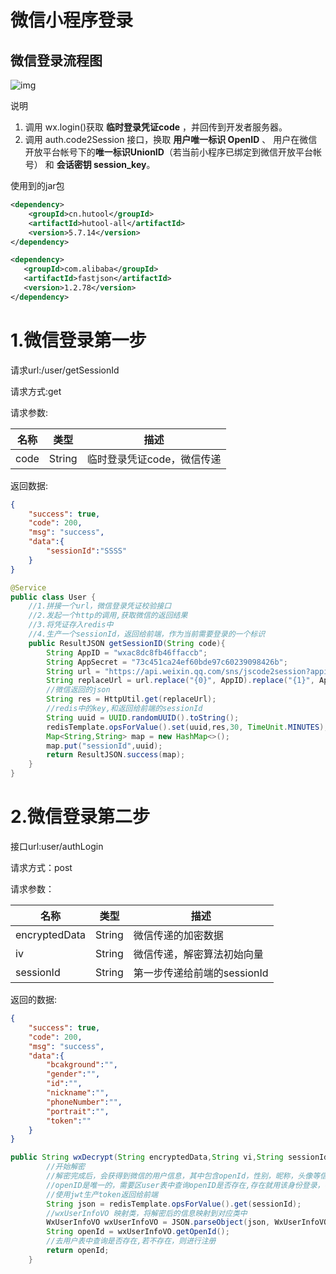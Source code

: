 # 微信小程序登录

## 微信登录流程图

![img](https://res.wx.qq.com/wxdoc/dist/assets/img/api-login.2fcc9f35.jpg)

说明

1. 调用 wx.login()获取 **临时登录凭证code** ，并回传到开发者服务器。
2. 调用 auth.code2Session 接口，换取 **用户唯一标识 OpenID** 、 用户在微信开放平台帐号下的**唯一标识UnionID**（若当前小程序已绑定到微信开放平台帐号） 和 **会话密钥 session_key**。

使用到的jar包

```xml
<dependency>
	<groupId>cn.hutool</groupId>
    <artifactId>hutool-all</artifactId>
    <version>5.7.14</version>
</dependency>

<dependency>
   <groupId>com.alibaba</groupId>
   <artifactId>fastjson</artifactId>
   <version>1.2.78</version>
</dependency>
```



# 1.微信登录第一步

请求url:/user/getSessionId

请求方式:get

请求参数:

| 名称 | 类型   | 描述                       |
| ---- | ------ | -------------------------- |
| code | String | 临时登录凭证code，微信传递 |

返回数据:

```json
{
	"success": true,
    "code": 200,
    "msg": "success",
    "data":{
    	"sessionId":"SSSS"
    }
}
```



```java
@Service
public class User {
    //1.拼接一个url，微信登录凭证校验接口
    //2.发起一个http的调用,获取微信的返回结果
    //3.将凭证存入redis中
    //4.生产一个sessionId，返回给前端，作为当前需要登录的一个标识
    public ResultJSON getSessionID(String code){
        String AppID = "wxac8dc8fb46ffaccb";
        String AppSecret = "73c451ca24ef60bde97c60239098426b";
        String url = "https://api.weixin.qq.com/sns/jscode2session?appid={0}&secret={1}&js_code={2}&grant_type=authorization_code";
        String replaceUrl = url.replace("{0}", AppID).replace("{1}", AppSecret).replace("{2}", code);
        //微信返回的json
        String res = HttpUtil.get(replaceUrl);
        //redis中的key,和返回给前端的sessionId
        String uuid = UUID.randomUUID().toString();
        redisTemplate.opsForValue().set(uuid,res,30, TimeUnit.MINUTES);
        Map<String,String> map = new HashMap<>();
        map.put("sessionId",uuid);
        return ResultJSON.success(map);
    }
}
```

# 2.微信登录第二步

接口url:user/authLogin

请求方式：post

请求参数：

| 名称          | 类型   | 描述                        |
| ------------- | ------ | --------------------------- |
| encryptedData | String | 微信传递的加密数据          |
| iv            | String | 微信传递，解密算法初始向量  |
| sessionId     | String | 第一步传递给前端的sessionId |

返回的数据:

```json
{
	"success": true,
    "code": 200,
    "msg": "success",
    "data":{
    	"bcakground":"",
        "gender":"",
        "id":"",
        "nickname":"",
        "phoneNumber":"",
        "portrait":"",
        "token":""
    }
}
```



```java
public String wxDecrypt(String encryptedData,String vi,String sessionId) throws Exception{
        //开始解密
        //解密完成后，会获得到微信的用户信息，其中包含openId，性别，昵称，头像等信息
        //openID是唯一的，需要区user表中查询openID是否存在,存在就用该身份登录，不存在执行注册
        //使用jwt生产token返回给前端
        String json = redisTemplate.opsForValue().get(sessionId);
        //wxUserInfoVO 映射类，将解密后的信息映射到对应类中
        WxUserInfoVO wxUserInfoVO = JSON.parseObject(json, WxUserInfoVO.class);
        String openId = wxUserInfoVO.getOpenId();
        //去用户表中查询是否存在,若不存在，则进行注册
        return openId;
    }
```


